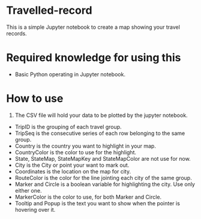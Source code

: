 # Travelled-record
 This is a simple Jupyter notebook to create a map showing your travel records.
# Required knowledge for using this
- Basic Python operating in Jupyter notebook.
# How to use
1. The CSV file will hold your data to be plotted by the jupyter notebook.
- TripID is the grouping of each travel group.
- TripSeq is the consecutive series of each row belonging to the same group.
- Country is the country you want to highlight in your map.
- CountryColor is the color to use for the highlight.
- State, StateMap, StateMapKey and StateMapColor are not use for now.
- City is the City or point your want to mark out.
- Coordinates is the location on the map for city.
- RouteColor is the color for the line jointing each city of the same group.
- Marker and Circle is a boolean variable for highlighting the city. Use only either one.
- MarkerColor is the color to use, for both Marker and Circle.
- Tooltip and Popup is the text you want to show when the pointer is hovering over it.
